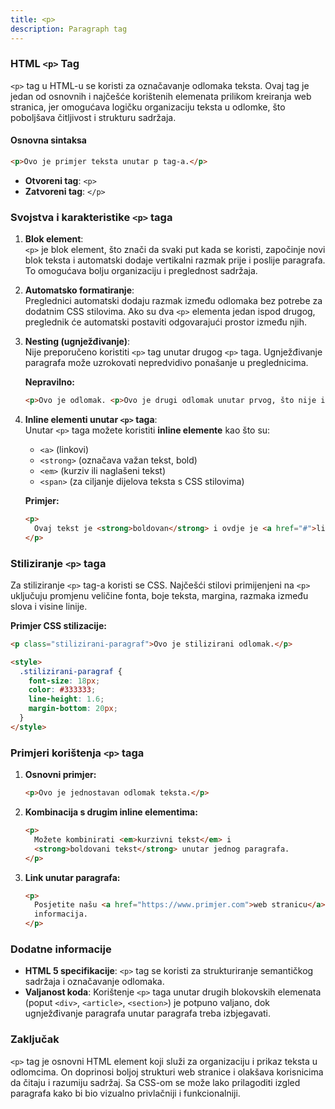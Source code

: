 ```yaml
---
title: <p>
description: Paragraph tag
---
```


### HTML `<p>` Tag

`<p>` tag u HTML-u se koristi za označavanje odlomaka teksta. Ovaj tag je jedan od osnovnih i najčešće korištenih elemenata prilikom kreiranja web stranica, jer omogućava logičku organizaciju teksta u odlomke, što poboljšava čitljivost i strukturu sadržaja.

#### Osnovna sintaksa

```html
<p>Ovo je primjer teksta unutar p tag-a.</p>
```

- **Otvoreni tag**: `<p>`
- **Zatvoreni tag**: `</p>`

### Svojstva i karakteristike `<p>` taga

1. **Blok element**:  
   `<p>` je blok element, što znači da svaki put kada se koristi, započinje novi blok teksta i automatski dodaje vertikalni razmak prije i poslije paragrafa. To omogućava bolju organizaciju i preglednost sadržaja.

2. **Automatsko formatiranje**:  
   Preglednici automatski dodaju razmak između odlomaka bez potrebe za dodatnim CSS stilovima. Ako su dva `<p>` elementa jedan ispod drugog, preglednik će automatski postaviti odgovarajući prostor između njih.

3. **Nesting (ugnježđivanje)**:  
   Nije preporučeno koristiti `<p>` tag unutar drugog `<p>` taga. Ugnježđivanje paragrafa može uzrokovati nepredvidivo ponašanje u preglednicima.

   **Nepravilno:**

   ```html
   <p>Ovo je odlomak. <p>Ovo je drugi odlomak unutar prvog, što nije ispravno.</p></p>
   ```

4. **Inline elementi unutar `<p>` taga**:  
   Unutar `<p>` taga možete koristiti **inline elemente** kao što su:

   - `<a>` (linkovi)
   - `<strong>` (označava važan tekst, bold)
   - `<em>` (kurziv ili naglašeni tekst)
   - `<span>` (za ciljanje dijelova teksta s CSS stilovima)

   **Primjer:**

   ```html
   <p>
     Ovaj tekst je <strong>boldovan</strong> i ovdje je <a href="#">link</a>.
   </p>
   ```

### Stiliziranje `<p>` taga

Za stiliziranje `<p>` tag-a koristi se CSS. Najčešći stilovi primijenjeni na `<p>` uključuju promjenu veličine fonta, boje teksta, margina, razmaka između slova i visine linije.

**Primjer CSS stilizacije:**

```html
<p class="stilizirani-paragraf">Ovo je stilizirani odlomak.</p>

<style>
  .stilizirani-paragraf {
    font-size: 18px;
    color: #333333;
    line-height: 1.6;
    margin-bottom: 20px;
  }
</style>
```

### Primjeri korištenja `<p>` taga

1. **Osnovni primjer:**

   ```html
   <p>Ovo je jednostavan odlomak teksta.</p>
   ```

2. **Kombinacija s drugim inline elementima:**

   ```html
   <p>
     Možete kombinirati <em>kurzivni tekst</em> i
     <strong>boldovani tekst</strong> unutar jednog paragrafa.
   </p>
   ```

3. **Link unutar paragrafa:**
   ```html
   <p>
     Posjetite našu <a href="https://www.primjer.com">web stranicu</a> za više
     informacija.
   </p>
   ```

### Dodatne informacije

- **HTML 5 specifikacije**: `<p>` tag se koristi za strukturiranje semantičkog sadržaja i označavanje odlomaka.
- **Valjanost koda**: Korištenje `<p>` taga unutar drugih blokovskih elemenata (poput `<div>`, `<article>`, `<section>`) je potpuno valjano, dok ugnježđivanje paragrafa unutar paragrafa treba izbjegavati.

### Zaključak

`<p>` tag je osnovni HTML element koji služi za organizaciju i prikaz teksta u odlomcima. On doprinosi boljoj strukturi web stranice i olakšava korisnicima da čitaju i razumiju sadržaj. Sa CSS-om se može lako prilagoditi izgled paragrafa kako bi bio vizualno privlačniji i funkcionalniji.
